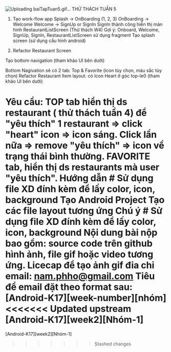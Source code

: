 ![Uploading baiTapTuan5.gif…]()
THỬ THÁCH TUẦN 5

1. Tạo work-flow app
Splash -> OnBoarding (1, 2, 3)
OnBoarding -> Welcome
Welcome -> SignUp or SignIn
SignIn thành công hiển thị màn hình RestaurantListScreen (Thử thách W4)
Gợi ý:
Onboard, Welcome, SignUp, SignIn, RestaurantListScreen sử dụng fragment
Tạo splash screen (sử dụng cấu hình android)

2. Refactor Restaurant Screen

Tạo bottom navigation (tham khảo UI bên dưới)

Bottom Nagivation sẽ có 2 tab: Top & Favorite (icon tùy chọn, màu sắc tùy chọn)
Refactor Restaurant Item layout. có Icon Heart ở góc top-le0 (tham khảo UI bên dưới)

Yêu cầu:
TOP tab hiển thị ds restaurant ( thử thách tuần 4)
để "yêu thích" 1 restaurant => click "heart" icon => icon sáng. Click lần nữa => remove "yêu
thích" => icon về trạng thái bình thường.
FAVORITE tab, hiển thị ds restaurants mà user "yêu thích".
Hướng dẫn #
Sử dụng file XD đính kèm để lấy color, icon, background
Tạo Android Project
Tạo các file layout tương ứng
Chú ý #
Sử dụng file XD đính kèm để lấy color, icon, background
Nội dung bài nộp bao gồm:
source code trên github
hình ảnh, file gif hoặc video tương ứng. Licecap để tạo ảnh gif
đia chỉ email: nam.phho@gmail.com
Tiêu đề email đặt theo format sau: [Android-K17][week-number][nhóm]
<<<<<<< Updated upstream
[Android-K17][week2][Nhóm-1]
=======
[Android-K17][week2][Nhóm-1]
>>>>>>> Stashed changes
